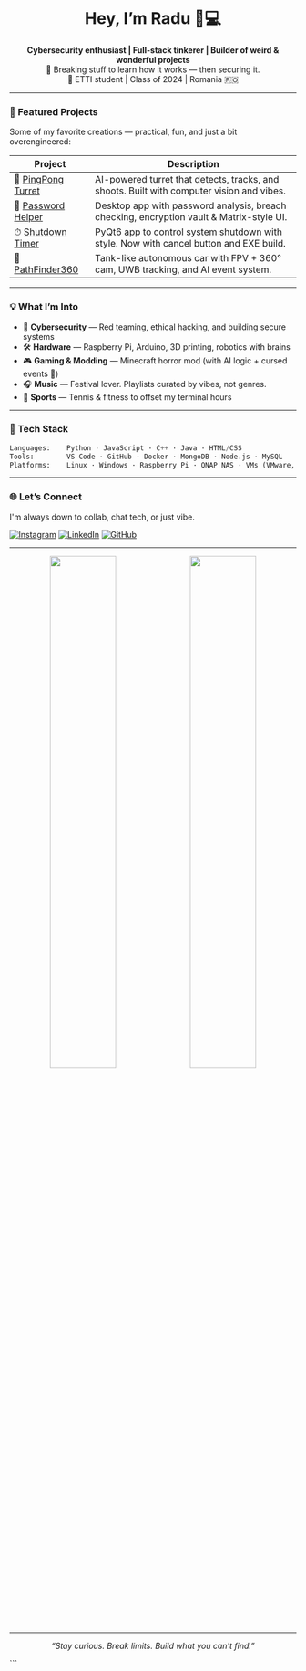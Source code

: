 
<h1 align="center">Hey, I’m Radu 🧠💻</h1>
<p align="center">
  <b>Cybersecurity enthusiast | Full-stack tinkerer | Builder of weird & wonderful projects</b><br>
  🔐 Breaking stuff to learn how it works — then securing it.<br>
  📡 ETTI student | Class of 2024 | Romania 🇷🇴<br>
</p>

---

### 🚀 Featured Projects
Some of my favorite creations — practical, fun, and just a bit overengineered:

| Project | Description |
|--------|-------------|
| 🔫 [PingPong Turret](https://github.com/Radu-24/PingPong_Turret) | AI-powered turret that detects, tracks, and shoots. Built with computer vision and vibes. |
| 🔐 [Password Helper](https://github.com/Radu-24/Password-Helper) | Desktop app with password analysis, breach checking, encryption vault & Matrix-style UI. |
| ⏱ [Shutdown Timer](https://github.com/Radu-24/ShutdownTimer_App) | PyQt6 app to control system shutdown with style. Now with cancel button and EXE build. |
| 🤖 [PathFinder360](https://github.com/Radu-24/PathFinder360) | Tank-like autonomous car with FPV + 360° cam, UWB tracking, and AI event system. |

---

### 💡 What I’m Into
- 🧠 **Cybersecurity** — Red teaming, ethical hacking, and building secure systems
- 🛠 **Hardware** — Raspberry Pi, Arduino, 3D printing, robotics with brains
- 🎮 **Gaming & Modding** — Minecraft horror mod (with AI logic + cursed events 👀)
- 🎧 **Music** — Festival lover. Playlists curated by vibes, not genres.
- 🎾 **Sports** — Tennis & fitness to offset my terminal hours

---

### 🧰 Tech Stack
```python
Languages:    Python · JavaScript · C++ · Java · HTML/CSS
Tools:        VS Code · GitHub · Docker · MongoDB · Node.js · MySQL
Platforms:    Linux · Windows · Raspberry Pi · QNAP NAS · VMs (VMware, VirtualBox)
```

---

### 🌐 Let’s Connect
I'm always down to collab, chat tech, or just vibe.

[![Instagram](https://img.shields.io/badge/Instagram-%40raduuxo_-E4405F?style=flat&logo=instagram&logoColor=white)](https://www.instagram.com/raduuxo_)
[![LinkedIn](https://img.shields.io/badge/LinkedIn-Radu%20Matei-0077B5?style=flat&logo=linkedin&logoColor=white)](https://www.linkedin.com/in/radu-matei-1251172b3/)
[![GitHub](https://img.shields.io/badge/GitHub-Radu--24-181717?style=flat&logo=github&logoColor=white)](https://github.com/Radu-24)

---

<p align="center">
  <img src="https://github-readme-stats.vercel.app/api?username=Radu-24&show_icons=true&theme=radical&border_radius=15" width="48%">
  <img src="https://github-readme-stats.vercel.app/api/top-langs/?username=Radu-24&layout=compact&theme=radical&border_radius=15" width="48%">
</p>

---

<p align="center"><i>“Stay curious. Break limits. Build what you can't find.”</i></p>
```
